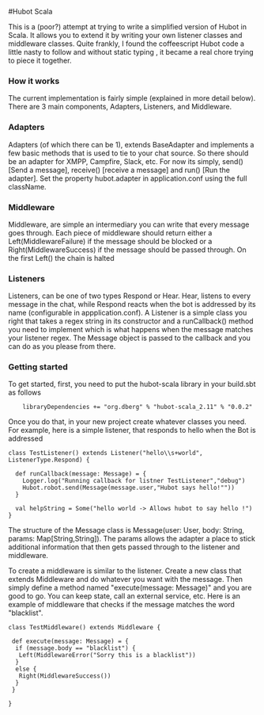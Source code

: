 #Hubot Scala

This is a (poor?) attempt at trying to write a simplified version of Hubot in Scala.  It allows you to extend it by writing your own listener classes and middleware classes.  Quite frankly, I found the coffeescript Hubot code a little nasty to follow and without static typing , it became a real chore trying to piece it together.

### How it works 

The current implementation is fairly simple (explained in more detail below).  There are 3 main components, Adapters, Listeners, and Middleware.

### Adapters 
Adapters (of which there can be 1), extends BaseAdapter and implements a few basic methods that is used to tie to your chat source.  So there should be an adapter for XMPP, Campfire, Slack, etc.  For now its simply, send() [Send a message], receive() [receive a message] and run() [Run the adapter].  Set the property hubot.adapter in application.conf using the full className.

### Middleware 
Middleware, are simple an intermediary you can write that every message goes through.  Each piece of middleware should return either a Left(MiddlewareFailure) if the message should be blocked or a Right(MiddlewareSuccess) if the message should be passed through.  On the first Left() the chain is halted 

### Listeners
Listeners, can be one of two types Respond or Hear.  Hear, listens to every message in the chat, while Respond reacts when the bot is addressed by its name (configurable in appplication.conf).  A Listener is a simple class you right that takes a regex string in its constructor and a runCallback() method you need to implement which is what happens when the message matches your listener regex.  The Message object is passed to the callback and you can do as you please from there.

### Getting started 

To get started, first, you need to put the hubot-scala library in your build.sbt as follows

        libraryDependencies += "org.dberg" % "hubot-scala_2.11" % "0.0.2"
        
        
Once you do that, in your new project create whatever classes you need.  For example, here is a simple listener, that responds to hello when the Bot is addressed

    class TestListener() extends Listener("hello\\s+world", ListenerType.Respond) {

      def runCallback(message: Message) = {
        Logger.log("Running callback for listner TestListener","debug")
        Hubot.robot.send(Message(message.user,"Hubot says hello!""))
      }

      val helpString = Some("hello world -> Allows hubot to say hello !")
    }

The structure of the Message class is Message(user: User, body: String, params: Map[String,String]).  The params allows the adapter a place to stick additional information that then gets passed through to the listener and middleware.

To create a middleware is similar to the listener.  Create a new class that extends Middleware and do whatever you want with the message.  Then simply define a method named "execute(message: Message)" and you are good to go.  You can keep state, call an external service, etc.  Here is an example of middleware that checks if the message matches the word "blacklist".

    class TestMiddleware() extends Middleware {

     def execute(message: Message) = {
      if (message.body == "blacklist") {
       Left(MiddlewareError("Sorry this is a blacklist"))
      }
      else {
       Right(MiddlewareSuccess())
      }
     }
     
    }

